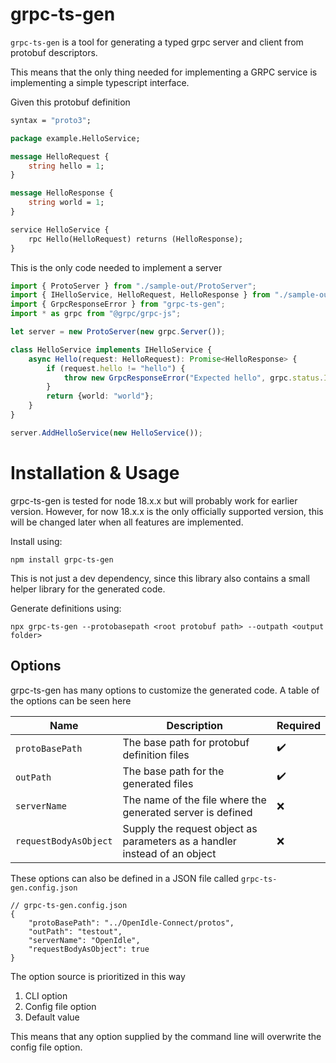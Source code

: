 # grpc-ts-gen
`grpc-ts-gen` is a tool for generating a typed grpc server and client from protobuf descriptors.

This means that the only thing needed for implementing a GRPC service is implementing a simple typescript interface.

Given this protobuf definition
```proto
syntax = "proto3";

package example.HelloService;

message HelloRequest {
	string hello = 1;
}

message HelloResponse {
	string world = 1;
}

service HelloService {
	rpc Hello(HelloRequest) returns (HelloResponse);
}
```

This is the only code needed to implement a server

```ts
import { ProtoServer } from "./sample-out/ProtoServer";
import { IHelloService, HelloRequest, HelloResponse } from "./sample-out/Example/HelloService"
import { GrpcResponseError } from "grpc-ts-gen";
import * as grpc from "@grpc/grpc-js";

let server = new ProtoServer(new grpc.Server());

class HelloService implements IHelloService {
	async Hello(request: HelloRequest): Promise<HelloResponse> {
		if (request.hello != "hello") {
			throw new GrpcResponseError("Expected hello", grpc.status.INVALID_ARGUMENT)
		}
		return {world: "world"};
	}
}

server.AddHelloService(new HelloService());

```


# Installation & Usage
grpc-ts-gen is tested for node 18.x.x but will probably work for earlier version. However, for now 18.x.x is the only officially supported version, this will be changed later when all features are implemented.

Install using:
```
npm install grpc-ts-gen
```
This is not just a dev dependency, since this library also contains a small helper library for the generated code.

Generate definitions using:
```
npx grpc-ts-gen --protobasepath <root protobuf path> --outpath <output folder>
```


## Options
grpc-ts-gen has many options to customize the generated code. A table of the options can be seen here

| Name | Description | Required |
|------|-------------|----------|
| `protoBasePath` | The base path for protobuf definition files | ✔️ |
| `outPath` | The base path for the generated files | ✔️ |
| `serverName` | The name of the file where the generated server is defined | ❌ |
| `requestBodyAsObject` | Supply the request object as parameters as a handler instead of an object | ❌ |

These options can also be defined in a JSON file called `grpc-ts-gen.config.json`
```
// grpc-ts-gen.config.json
{
	"protoBasePath": "../OpenIdle-Connect/protos",
	"outPath": "testout",
	"serverName": "OpenIdle",
	"requestBodyAsObject": true
}
```

The option source is prioritized in this way

1. CLI option
2. Config file option
3. Default value

This means that any option supplied by the command line will overwrite the config file option.

